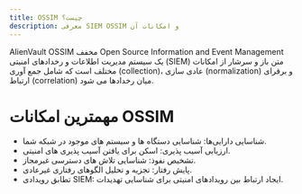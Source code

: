 ```yaml
---
title: OSSIM چیست؟
description: معرفی SIEM OSSIM و امکانات آن
---
```


AlienVault OSSIM مخفف Open Source Information and Event Management یک سیستم مدیریت اطلاعات و رخدادهای امنیتی (SIEM) متن باز و سرشار از امکانات مختلف است که شامل جمع آوری (collection)، عادی سازی (normalization) و برقرای ارتباط (correlation) میان رخدادها می شود.

# مهمترین امکانات OSSIM 

- شناسایی دارایی‌ها: شناسایی دستگاه ها و سیستم های موجود در شبکه شما.
- ارزیابی آسیب پذیری: اسکن برای یافتن آسیب پذیری های امنیتی.
- تشخیص نفوذ: شناسایی تلاش های دسترسی غیرمجاز.
- پایش رفتار: تجزیه و تحلیل الگوهای رفتاری غیرعادی.
- تطابق رویدادی SIEM: ایجاد ارتباط بین رویدادهای امنیتی برای شناسایی تهدیدات.

